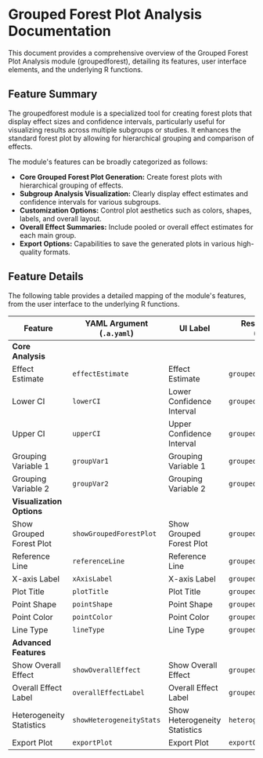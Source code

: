 # Grouped Forest Plot Analysis Documentation

This document provides a comprehensive overview of the Grouped Forest Plot Analysis module (groupedforest), detailing its features, user interface elements, and the underlying R functions.

## Feature Summary

The groupedforest module is a specialized tool for creating forest plots that display effect sizes and confidence intervals, particularly useful for visualizing results across multiple subgroups or studies. It enhances the standard forest plot by allowing for hierarchical grouping and comparison of effects.

The module's features can be broadly categorized as follows:

*   **Core Grouped Forest Plot Generation:** Create forest plots with hierarchical grouping of effects.
*   **Subgroup Analysis Visualization:** Clearly display effect estimates and confidence intervals for various subgroups.
*   **Customization Options:** Control plot aesthetics such as colors, shapes, labels, and overall layout.
*   **Overall Effect Summaries:** Include pooled or overall effect estimates for each main group.
*   **Export Options:** Capabilities to save the generated plots in various high-quality formats.

## Feature Details

The following table provides a detailed mapping of the module's features, from the user interface to the underlying R functions.

| Feature                          | YAML Argument (`.a.yaml`)      | UI Label                               | Results Section (`.r.yaml`)         | R Function (`.b.R`)                  |
| -------------------------------- | ------------------------------ | -------------------------------------- | ----------------------------------- | ------------------------------------ |
| **Core Analysis**                |                                |                                        |                                     |                                      |
| Effect Estimate                  | `effectEstimate`               | Effect Estimate                        | `groupedForestOverview`             | `.calculateGroupedForestData`        |
| Lower CI                         | `lowerCI`                      | Lower Confidence Interval              | `groupedForestOverview`             | `.calculateGroupedForestData`        |
| Upper CI                         | `upperCI`                      | Upper Confidence Interval              | `groupedForestOverview`             | `.calculateGroupedForestData`        |
| Grouping Variable 1              | `groupVar1`                    | Grouping Variable 1                    | `groupedForestOverview`             | `.calculateGroupedForestData`        |
| Grouping Variable 2              | `groupVar2`                    | Grouping Variable 2                    | `groupedForestOverview`             | `.calculateGroupedForestData`        |
| **Visualization Options**        |                                |                                        |                                     |                                      |
| Show Grouped Forest Plot         | `showGroupedForestPlot`        | Show Grouped Forest Plot               | `groupedForestPlot`                 | `.plotGroupedForest`                 |
| Reference Line                   | `referenceLine`                | Reference Line                         | `groupedForestPlot`                 | `.plotGroupedForest`                 |
| X-axis Label                     | `xAxisLabel`                   | X-axis Label                           | `groupedForestPlot`                 | `.plotGroupedForest`                 |
| Plot Title                       | `plotTitle`                    | Plot Title                             | `groupedForestPlot`                 | `.plotGroupedForest`                 |
| Point Shape                      | `pointShape`                   | Point Shape                            | `groupedForestPlot`                 | `.plotGroupedForest`                 |
| Point Color                      | `pointColor`                   | Point Color                            | `groupedForestPlot`                 | `.plotGroupedForest`                 |
| Line Type                        | `lineType`                     | Line Type                              | `groupedForestPlot`                 | `.plotGroupedForest`                 |
| **Advanced Features**            |                                |                                        |                                     |                                      |
| Show Overall Effect              | `showOverallEffect`            | Show Overall Effect                    | `groupedForestPlot`                 | `.plotGroupedForest`                 |
| Overall Effect Label             | `overallEffectLabel`           | Overall Effect Label                   | `groupedForestPlot`                 | `.plotGroupedForest`                 |
| Heterogeneity Statistics         | `showHeterogeneityStats`       | Show Heterogeneity Statistics          | `heterogeneityResults`              | `.calculateHeterogeneity`            |
| Export Plot                      | `exportPlot`                   | Export Plot                            | `exportOptions`                     | `.exportGroupedForestPlot`           |